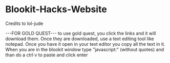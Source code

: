 # Blookit-Hacks-Website
Credits to lol-jude

---FOR GOLD QUEST---
to use gold quest, you click the links and it will download them. Once they are downloaded, use a text editing tool like notepad. Once you have it open in your text editor you copy all the text in it. When you are in the blookit window type "javascript:" (without quotes) and than do a ctrl v to paste and click enter

